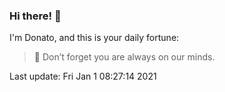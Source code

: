 ### Hi there! 👋 

I'm Donato, and this is your daily fortune:

> 🥠 Don’t forget you are always on our minds.

Last update: Fri Jan  1 08:27:14 2021